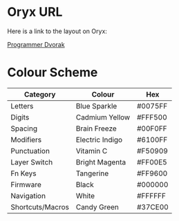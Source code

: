 # Oryx URL

Here is a link to the layout on Oryx:

[Programmer Dvorak](https://configure.zsa.io/moonlander/layouts/qZBv3/latest/0)

# Colour Scheme

| Category         | Colour         | Hex     |
|------------------|----------------|---------|
| Letters          | Blue Sparkle   | #0075FF |
| Digits           | Cadmium Yellow | #FFF500 |
| Spacing          | Brain Freeze   | #00F0FF |
| Modifiers        | Electric Indigo| #6100FF |
| Punctuation      | Vitamin C      | #F50909 |
| Layer Switch     | Bright Magenta | #FF00E5 |
| Fn Keys          | Tangerine      | #FF9600 |
| Firmware         | Black          | #000000 |
| Navigation       | White          | #FFFFFF |
| Shortcuts/Macros | Candy Green    | #37CE00 |

